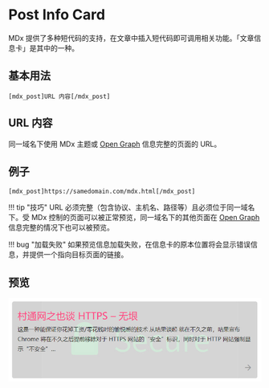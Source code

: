 # Post Info Card

MDx 提供了多种短代码的支持，在文章中插入短代码即可调用相关功能。「文章信息卡」是其中的一种。

## 基本用法

```
[mdx_post]URL 内容[/mdx_post]
```

## URL 内容

同一域名下使用 MDx 主题或 [Open Graph](https://ogp.me) 信息完整的页面的 URL。

## 例子

```
[mdx_post]https://samedomain.com/mdx.html[/mdx_post]
```

!!! tip "技巧"
    URL 必须完整（包含协议、主机名、路径等）且必须位于同一域名下。受 MDx 控制的页面可以被正常预览，同一域名下的其他页面在 [Open Graph](https://ogp.me) 信息完整的情况下也可以被预览。

!!! bug "加载失败"
    如果预览信息加载失败，在信息卡的原本位置将会显示错误信息，并提供一个指向目标页面的链接。

## 预览

![Preview](../img/post-info.jpg)

